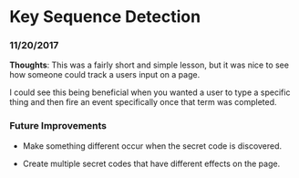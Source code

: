 # Key Sequence Detection

### 11/20/2017

**Thoughts**: This was a fairly short and simple lesson, but it was nice to see how someone could track a users input on a page.

I could see this being beneficial when you wanted a user to type a specific thing and then fire an event specifically once that term was completed.

### Future Improvements

- Make something different occur when the secret code is discovered.

- Create multiple secret codes that have different effects on the page.
